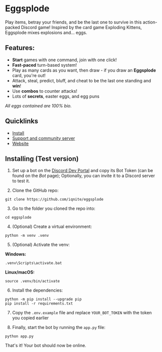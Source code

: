 # Eggsplode

Play items, betray your friends, and be the last one to survive in this action-packed Discord game! Inspired by the card game Exploding Kittens, Eggsplode mixes explosions and... eggs.

## Features:

- **Start** games with one command, join with one click!
- **Fast-paced** turn-based system!
- Play as many cards as you want, then draw - if you draw an **Eggsplode** card, you're out!
- Attack, steal, predict, bluff, and cheat to be the last one standing and **win**!
- Use **combos** to counter attacks!
- Lots of **secrets**, easter eggs, and egg puns

*All eggs contained are 100% bio.*

## Quicklinks

- [Install](https://iqnite.github.io/eggsplode/install.html)
- [Support and community server](https://iqnite.github.io/eggsplode/discord.html)
- [Website](https://iqnite.github.io/eggsplode/)

## Installing (Test version)

1. Set up a bot on the [Discord Dev Portal](https://discord.dev) and copy its Bot Token (can be found on the *Bot* page); Optionally, you can invite it to a Discord server to test it.

2. Clone the GitHub repo:
```
git clone https://github.com/iqnite/eggsplode
```

3. Go to the folder you cloned the repo into:
```
cd eggsplode
```

4. (Optional) Create a virtual environment:
```
python -m venv .venv
```

5. (Optional) Activate the venv:

**Windows:**
```
.venv\Scripts\activate.bat
```

**Linux/macOS:**
```
source .venv/bin/activate
```

6. Install the dependencies:
```
python -m pip install --upgrade pip
pip install -r requirements.txt
```
  
7. Copy the `.env.example` file and replace `YOUR_BOT_TOKEN` with the token you copied earlier

8. Finally, start the bot by running the `app.py` file:
```
python app.py
```

That's it! Your bot should now be online.

